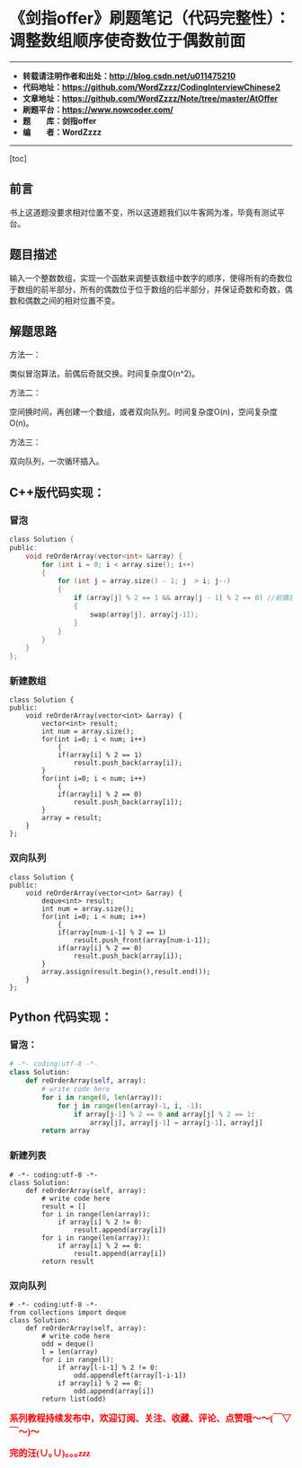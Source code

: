 # 《剑指offer》刷题笔记（代码完整性）：调整数组顺序使奇数位于偶数前面

----------

- **转载请注明作者和出处：http://blog.csdn.net/u011475210**
- **代码地址：https://github.com/WordZzzz/CodingInterviewChinese2**
- **文章地址：https://github.com/WordZzzz/Note/tree/master/AtOffer**
- **刷题平台：https://www.nowcoder.com/**
- **题&emsp;&emsp;库：剑指offer**
- **编&emsp;&emsp;者：WordZzzz**

----------

[toc]

## 前言

书上这道题没要求相对位置不变，所以这道题我们以牛客网为准，毕竟有测试平台。

## 题目描述

输入一个整数数组，实现一个函数来调整该数组中数字的顺序，使得所有的奇数位于数组的前半部分，所有的偶数位于位于数组的后半部分，并保证奇数和奇数，偶数和偶数之间的相对位置不变。

## 解题思路

方法一：

类似冒泡算法，前偶后奇就交换。时间复杂度O(n^2)。

方法二：

空间换时间，再创建一个数组，或者双向队列。时间复杂度O(n)，空间复杂度O(n)。

方法三：

双向队列，一次循环插入。

## C++版代码实现：

### 冒泡

```c
class Solution {
public:
    void reOrderArray(vector<int> &array) {
        for (int i = 0; i < array.size(); i++)
        {
            for (int j = array.size() - 1; j  > i; j--)
            {
                if (array[j] % 2 == 1 && array[j - 1] % 2 == 0) //前偶后奇交换
                {
                    swap(array[j], array[j-1]);
                }
            }
        }
    }
};
```

### 新建数组

```
class Solution {
public:
    void reOrderArray(vector<int> &array) {
        vector<int> result;
        int num = array.size();
        for(int i=0; i < num; i++)
            {
            if(array[i] % 2 == 1)
                result.push_back(array[i]);
        }
        for(int i=0; i < num; i++)
            {
            if(array[i] % 2 == 0)
                result.push_back(array[i]);
        }
        array = result;
    }
};
```

### 双向队列

```
class Solution {
public:
    void reOrderArray(vector<int> &array) {
        deque<int> result;
        int num = array.size();
        for(int i=0; i < num; i++)
            {
            if(array[num-i-1] % 2 == 1)
                result.push_front(array[num-i-1]);
            if(array[i] % 2 == 0)
                result.push_back(array[i]);
        }
        array.assign(result.begin(),result.end());
    }
};
```

## Python 代码实现：

### 冒泡：

```python
# -*- coding:utf-8 -*-
class Solution:
    def reOrderArray(self, array):
        # write code here
        for i in range(0, len(array)):
            for j in range(len(array)-1, i, -1):
                if array[j-1] % 2 == 0 and array[j] % 2 == 1:
                    array[j], array[j-1] = array[j-1], array[j]
        return array
```

### 新建列表

```
# -*- coding:utf-8 -*-
class Solution:
    def reOrderArray(self, array):
        # write code here
        result = []
        for i in range(len(array)):
            if array[i] % 2 != 0:
                result.append(array[i])
        for i in range(len(array)):
            if array[i] % 2 == 0:
                result.append(array[i])
        return result
```

### 双向队列

```
# -*- coding:utf-8 -*-
from collections import deque
class Solution:
    def reOrderArray(self, array):
        # write code here
        odd = deque()
        l = len(array)
        for i in range(l):
            if array[l-i-1] % 2 != 0:
                odd.appendleft(array[l-i-1])
            if array[i] % 2 == 0:
                odd.append(array[i])
        return list(odd)
```

**<font color="red" size=3 face="仿宋">系列教程持续发布中，欢迎订阅、关注、收藏、评论、点赞哦～～(￣▽￣～)～</font>**

**<font color="red" size=3 face="仿宋">完的汪(∪｡∪)｡｡｡zzz</font>**